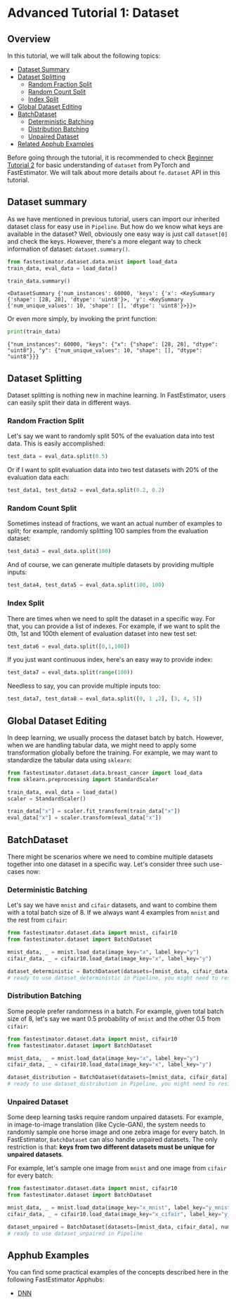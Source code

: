 # Advanced Tutorial 1: Dataset

## Overview
In this tutorial, we will talk about the following topics:
* [Dataset Summary](./tutorials/r1.2/advanced/t01_dataset#ta01summary)
* [Dataset Splitting](./tutorials/r1.2/advanced/t01_dataset#ta01splitting)
    * [Random Fraction Split](./tutorials/r1.2/advanced/t01_dataset#ta01rfs)
    * [Random Count Split](./tutorials/r1.2/advanced/t01_dataset#ta01rcs)
    * [Index Split](./tutorials/r1.2/advanced/t01_dataset#ta01is)
* [Global Dataset Editing](./tutorials/r1.2/advanced/t01_dataset#ta01gde)
* [BatchDataset](./tutorials/r1.2/advanced/t01_dataset#ta01bd)
    * [Deterministic Batching](./tutorials/r1.2/advanced/t01_dataset#ta01deterministic)
    * [Distribution Batching](./tutorials/r1.2/advanced/t01_dataset#ta01distribution)
    * [Unpaired Dataset](./tutorials/r1.2/advanced/t01_dataset#ta01ud)
* [Related Apphub Examples](./tutorials/r1.2/advanced/t01_dataset#ta01rae)

Before going through the tutorial, it is recommended to check [Beginner Tutorial 2](./tutorials/r1.2/beginner/t02_dataset) for basic understanding of `dataset` from PyTorch and FastEstimator. We will talk about more details about `fe.dataset` API in this tutorial.

<a id='ta01summary'></a>

## Dataset summary
As we have mentioned in previous tutorial, users can import our inherited dataset class for easy use in `Pipeline`. But how do we know what keys are available in the dataset?   Well, obviously one easy way is just call `dataset[0]` and check the keys. However, there's a more elegant way to check information of dataset: `dataset.summary()`.


```python
from fastestimator.dataset.data.mnist import load_data
train_data, eval_data = load_data()
```


```python
train_data.summary()
```




    <DatasetSummary {'num_instances': 60000, 'keys': {'x': <KeySummary {'shape': [28, 28], 'dtype': 'uint8'}>, 'y': <KeySummary {'num_unique_values': 10, 'shape': [], 'dtype': 'uint8'}>}}>



Or even more simply, by invoking the print function:


```python
print(train_data)
```

    {"num_instances": 60000, "keys": {"x": {"shape": [28, 28], "dtype": "uint8"}, "y": {"num_unique_values": 10, "shape": [], "dtype": "uint8"}}}


<a id='ta01splitting'></a>

## Dataset Splitting

Dataset splitting is nothing new in machine learning. In FastEstimator, users can easily split their data in different ways. 

<a id='ta01rfs'></a>

### Random Fraction Split
Let's say we want to randomly split 50% of the evaluation data into test data. This is easily accomplished:


```python
test_data = eval_data.split(0.5)
```

Or if I want to split evaluation data into two test datasets with 20% of the evaluation data each:


```python
test_data1, test_data2 = eval_data.split(0.2, 0.2)
```

<a id='ta01rcs'></a>

### Random Count Split
Sometimes instead of fractions, we want an actual number of examples to split; for example, randomly splitting 100 samples from the evaluation dataset:


```python
test_data3 = eval_data.split(100)
```

And of course, we can generate multiple datasets by providing multiple inputs:


```python
test_data4, test_data5 = eval_data.split(100, 100)
```

<a id='ta01is'></a>

### Index Split
There are times when we need to split the dataset in a specific way. For that, you can provide a list of indexes. For example, if we want to split the 0th, 1st and 100th element of evaluation dataset into new test set:


```python
test_data6 = eval_data.split([0,1,100])
```

If you just want continuous index, here's an easy way to provide index:


```python
test_data7 = eval_data.split(range(100))
```

Needless to say, you can provide multiple inputs too:


```python
test_data7, test_data8 = eval_data.split([0, 1 ,2], [3, 4, 5])
```

<a id='ta01gde'></a>

## Global Dataset Editing
In deep learning, we usually process the dataset batch by batch. However, when we are handling tabular data, we might need to apply some transformation globally before the training. For example, we may want to standardize the tabular data using `sklearn`:


```python
from fastestimator.dataset.data.breast_cancer import load_data
from sklearn.preprocessing import StandardScaler

train_data, eval_data = load_data()
scaler = StandardScaler()

train_data["x"] = scaler.fit_transform(train_data["x"])
eval_data["x"] = scaler.transform(eval_data["x"])
```

<a id='ta01bd'></a>

## BatchDataset

There might be scenarios where we need to combine multiple datasets together into one dataset in a specific way. Let's consider three such use-cases now:

<a id='ta01deterministic'></a>

### Deterministic Batching
Let's say we have `mnist` and `cifair` datasets, and want to combine them with a total batch size of 8. If we always want 4 examples from `mnist` and the rest from `cifair`:


```python
from fastestimator.dataset.data import mnist, cifair10
from fastestimator.dataset import BatchDataset

mnist_data, _ = mnist.load_data(image_key="x", label_key="y")
cifair_data, _ = cifair10.load_data(image_key="x", label_key="y")

dataset_deterministic = BatchDataset(datasets=[mnist_data, cifair_data], num_samples=[4,4])
# ready to use dataset_deterministic in Pipeline, you might need to resize them to have consistent shape
```

<a id='ta01distribution'></a>

### Distribution Batching
Some people prefer randomness in a batch. For example, given total batch size of 8, let's say we want 0.5 probability of `mnist` and the other 0.5 from `cifair`:


```python
from fastestimator.dataset.data import mnist, cifair10
from fastestimator.dataset import BatchDataset

mnist_data, _ = mnist.load_data(image_key="x", label_key="y")
cifair_data, _ = cifair10.load_data(image_key="x", label_key="y")

dataset_distribution = BatchDataset(datasets=[mnist_data, cifair_data], num_samples=8, probability=[0.5, 0.5])
# ready to use dataset_distribution in Pipeline, you might need to resize them to have consistent shape
```

<a id='ta01ud'></a>

### Unpaired Dataset
Some deep learning tasks require random unpaired datasets. For example, in image-to-image translation (like Cycle-GAN), the system needs to randomly sample one horse image and one zebra image for every batch. In FastEstimator, `BatchDataset` can also handle unpaired datasets. The only restriction is that: **keys from two different datasets must be unique for unpaired datasets**.

For example, let's sample one image from `mnist` and one image from `cifair` for every batch:


```python
from fastestimator.dataset.data import mnist, cifair10
from fastestimator.dataset import BatchDataset

mnist_data, _ = mnist.load_data(image_key="x_mnist", label_key="y_mnist")
cifair_data, _ = cifair10.load_data(image_key="x_cifair", label_key="y_cifair")

dataset_unpaired = BatchDataset(datasets=[mnist_data, cifair_data], num_samples=[1,1])
# ready to use dataset_unpaired in Pipeline
```

<a id='ta01rae'></a>

## Apphub Examples
You can find some practical examples of the concepts described here in the following FastEstimator Apphubs:

* [DNN](./examples/r1.2/tabular/dnn/dnn)

